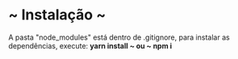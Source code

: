 # ~ Instalação ~
A pasta "node_modules" está dentro de .gitignore, para instalar as dependências, execute:
<b> yarn install ~ ou ~ npm i </b>



